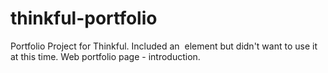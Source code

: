 # thinkful-portfolio
Portfolio Project for Thinkful.
Included an <img> element but didn't want to use it at this time.
Web portfolio page - introduction.
